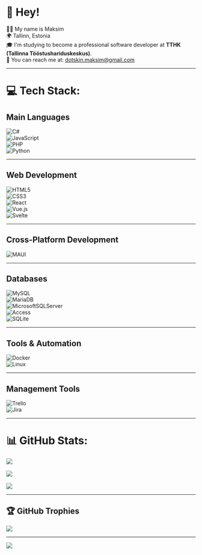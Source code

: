 # 👋 Hey!  

👨‍💻 My name is Maksim  
🌍 Tallinn, Estonia  
🎓 I'm studying to become a professional software developer at **TTHK (Tallinna Tööstushariduskeskus)**.  
📧 You can reach me at: [dotskin.maksim@gmail.com](mailto:dotskin.maksim@gmail.com)

---


# 💻 Tech Stack:

## Main Languages
![C#](https://img.shields.io/badge/c%23-%23239120.svg?style=for-the-badge&logo=c-sharp&logoColor=white)  
![JavaScript](https://img.shields.io/badge/javascript-%23323330.svg?style=for-the-badge&logo=javascript&logoColor=%23F7DF1E)  
![PHP](https://img.shields.io/badge/php-%23777BB4.svg?style=for-the-badge&logo=php&logoColor=white)  
![Python](https://img.shields.io/badge/python-%233776AB.svg?style=for-the-badge&logo=python&logoColor=white)  

---

## Web Development
![HTML5](https://img.shields.io/badge/html5-%23E34F26.svg?style=for-the-badge&logo=html5&logoColor=white)  
![CSS3](https://img.shields.io/badge/css3-%231572B6.svg?style=for-the-badge&logo=css3&logoColor=white)  
![React](https://img.shields.io/badge/react-%2320232a.svg?style=for-the-badge&logo=react&logoColor=%2361DAFB)  
![Vue.js](https://img.shields.io/badge/vuejs-%2335495e.svg?style=for-the-badge&logo=vue-dot-js&logoColor=%234FC08D)  
![Svelte](https://img.shields.io/badge/svelte-%23FF3E00.svg?style=for-the-badge&logo=svelte&logoColor=white)  

---

## Cross-Platform Development
![MAUI](https://img.shields.io/badge/MAUI-512BD4.svg?style=for-the-badge&logo=.net&logoColor=white)  

---

## Databases
![MySQL](https://img.shields.io/badge/mysql-%2300f.svg?style=for-the-badge&logo=mysql&logoColor=white)  
![MariaDB](https://img.shields.io/badge/MariaDB-003545?style=for-the-badge&logo=mariadb&logoColor=white)  
![MicrosoftSQLServer](https://img.shields.io/badge/Microsoft%20SQL%20Server-CC2927?style=for-the-badge&logo=microsoft%20sql%20server&logoColor=white)  
![Access](https://img.shields.io/badge/Microsoft%20Access-A4373A?style=for-the-badge&logo=microsoft-access&logoColor=white)  
![SQLite](https://img.shields.io/badge/sqlite-%2307405e.svg?style=for-the-badge&logo=sqlite&logoColor=white)  

---

## Tools & Automation
![Docker](https://img.shields.io/badge/docker-%230db7ed.svg?style=for-the-badge&logo=docker&logoColor=white)  
![Linux](https://img.shields.io/badge/linux-FCC624?style=for-the-badge&logo=linux&logoColor=black)  

---

## Management Tools
![Trello](https://img.shields.io/badge/Trello-%23026AA7.svg?style=for-the-badge&logo=trello&logoColor=white)  
![Jira](https://img.shields.io/badge/jira-%230A0FFF.svg?style=for-the-badge&logo=jira&logoColor=white)  

---

# 📊 GitHub Stats:
![](https://github-readme-stats.vercel.app/api?username=DotskinMaksim&theme=dark&hide_border=false&include_all_commits=true&count_private=true)<br/>  
![](https://github-readme-streak-stats.herokuapp.com/?user=DotskinMaksim&theme=dark&hide_border=false)<br/>  
![](https://github-readme-stats.vercel.app/api/top-langs/?username=DotskinMaksim&theme=dark&hide_border=false&include_all_commits=true&count_private=false&layout=compact)  

---

## 🏆 GitHub Trophies
![](https://github-profile-trophy.vercel.app/?username=DotskinMaksim&theme=dracula&no-frame=true&no-bg=false&margin-w=4)  

---

[![](https://visitcount.itsvg.in/api?id=DotskinMaksim&icon=0&color=10)](https://visitcount.itsvg.in)
